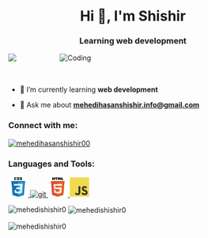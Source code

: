 
<h1 align="center">Hi 👋, I'm Shishir</h1>
<h3 align="center">Learning web development</h3>
<img align="right" alt="Coding" width="400" src="[(https://www.instagram.com/p/C1euDoBrhAc/?hl=en)]"
<p align="left"> <img src="https://scontent.fdac20-1.fna.fbcdn.net/v/t39.30808-6/416284419_1350221525864479_7694649171714961199_n.jpg?_nc_cat=100&ccb=1-7&_nc_sid=9c7eae&_nc_eui2=AeEbKg0djfNQzsL7ywDKBqOjNF9yVSVkeXg0X3JVJWR5eKmHlHkBobMRCkZe-4FWOVA3YCChHQdvXc7WOCxQxJUW&_nc_ohc=OS8sc2XTSVwAX8MJ1Ig&_nc_ht=scontent.fdac20-1.fna&oh=00_AfCa1OLoCD8ATN_A_FBgQ0xAQyObO1Mmgdd6PTCbQAuH_A&oe=65CB4D87" /> </p>

<p align="left"> <a href="https://twitter.com/" target="blank"><img src="https://img.shields.io/twitter/follow/?logo=twitter&style=for-the-badge" alt="" /></a> </p>

- 🌱 I’m currently learning **web development**

- 💬 Ask me about **mehedihasanshishir.info@gmail.com**

<h3 align="left">Connect with me:</h3>
<p align="left">
<a href="https://fb.com/mehedihasanshishir00" target="blank"><img align="center" src="https://raw.githubusercontent.com/rahuldkjain/github-profile-readme-generator/master/src/images/icons/Social/facebook.svg" alt="mehedihasanshishir00" height="30" width="40" /></a>
</p>

<h3 align="left">Languages and Tools:</h3>
<p align="left"> <a href="https://www.w3schools.com/css/" target="_blank" rel="noreferrer"> <img src="https://raw.githubusercontent.com/devicons/devicon/master/icons/css3/css3-original-wordmark.svg" alt="css3" width="40" height="40"/> </a> <a href="https://git-scm.com/" target="_blank" rel="noreferrer"> <img src="https://www.vectorlogo.zone/logos/git-scm/git-scm-icon.svg" alt="git" width="40" height="40"/> </a> <a href="https://www.w3.org/html/" target="_blank" rel="noreferrer"> <img src="https://raw.githubusercontent.com/devicons/devicon/master/icons/html5/html5-original-wordmark.svg" alt="html5" width="40" height="40"/> </a> <a href="https://developer.mozilla.org/en-US/docs/Web/JavaScript" target="_blank" rel="noreferrer"> <img src="https://raw.githubusercontent.com/devicons/devicon/master/icons/javascript/javascript-original.svg" alt="javascript" width="40" height="40"/> </a> </p>

<p><img align="left" src="https://github-readme-stats.vercel.app/api/top-langs?username=mehedishishir0&show_icons=true&locale=en&layout=compact" alt="mehedishishir0" /></p>

<p>&nbsp;<img align="center" src="https://github-readme-stats.vercel.app/api?username=mehedishishir0&show_icons=true&locale=en" alt="mehedishishir0" /></p>

<p><img align="center" src="https://github-readme-streak-stats.herokuapp.com/?user=mehedishishir0&" alt="mehedishishir0" /></p>

